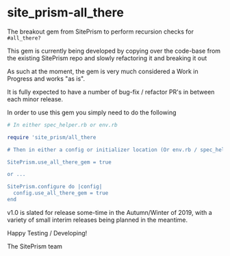 # site_prism-all_there
The breakout gem from SitePrism to perform recursion checks for `#all_there?`

This gem is currently being developed by copying over the code-base from the existing
SitePrism repo and slowly refactoring it and breaking it out

As such at the moment, the gem is very much considered a Work in Progress and works "as is".

It is fully expected to have a number of bug-fix / refactor PR's in between each minor release.

In order to use this gem you simply need to do the following

```rb
# In either spec_helper.rb or env.rb

require 'site_prism/all_there

# Then in either a config or initializer location (Or env.rb / spec_helper.rb)

SitePrism.use_all_there_gem = true

or ...

SitePrism.configure do |config|
  config.use_all_there_gem = true
end
```

v1.0 is slated for release some-time in the Autumn/Winter of 2019, with a variety of small interim
releases being planned in the meantime.

Happy Testing / Developing!

The SitePrism team
